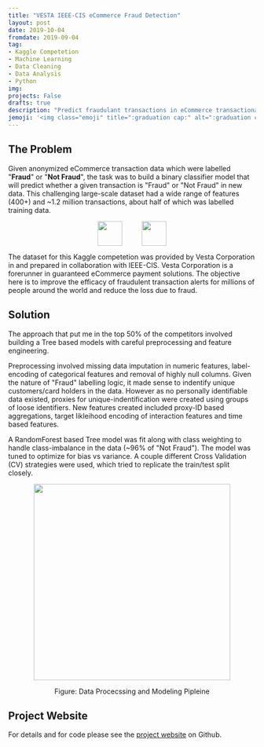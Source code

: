 ```yaml
---
title: "VESTA IEEE-CIS eCommerce Fraud Detection"
layout: post
date: 2019-10-04
fromdate: 2019-09-04
tag:
- Kaggle Competetion
- Machine Learning
- Data Cleaning
- Data Analysis
- Python
img:
projects: False
drafts: true
description: "Predict fraudulant transactions in eCommerce transactional data"
jemoji: '<img class="emoji" title=":graduation cap:" alt=":graduation cap:" src="https://github.githubassets.com/images/icons/emoji/unicode/1f697.png" height="20" width="20" align="absmiddle">'
---
```


## The Problem

Given anonymized eCommerce transaction data which were labelled "**Fraud**" or "**Not Fraud**", the task was to build a binary classifier model that will predict whether a given transaction is "Fraud" or "Not Fraud" in new data. This challenging large-scale dataset had a wide range of features (400+) and ~1.2 million transactions, about half of which was labelled training data. 

<div style="max-height:50px;text-align:center"><img src="{{ site.relrefurl }}/Site_Materials/figures/ieee-cis-logo.png" style="height:50px;display: inline; margin-right:20px"><img src="{{ site.relrefurl }}/Site_Materials/figures/Vesta-logo_200x.png" style="height:50px; display:inline; margin-left:20px" ></div>

The dataset for this Kaggle competetion was provided by Vesta Corporation in and prepared in collaboration with IEEE-CIS. Vesta Corporation is a forerunner in guaranteed eCommerce payment solutions. The objective here is to improve the efficacy of fraudulent transaction alerts for millions of people around the world and reduce the loss due to fraud.

## Solution
The approach that put me in the top 50% of the competitors involved building a Tree based models with careful preprocessing and feature engineering. 

Preprocessing involved missing data imputation in numeric features, label-encoding of categorical features and removal of highly null columns. Given the nature of "Fraud" labelling logic, it made sense to indentify unique customers/card holders in the data. However as no personally identifiable data existed, proxies for unique-indentification were created using groups of loose identifiers. New features created included proxy-ID based aggregations, target likleihood encoding of interaction features and time based features.

A RandomForest based Tree model was fit along with class weighting to handle class-imbalance in the data (~96% of "Not Fraud"). The model was tuned to optimize for bias vs variance. A couple different Cross Validation (CV) strategies were used, which tried to replicate the train/test split closely. 

<div style="text-align:center">
<img src="{{ site.relrefurl }}/Site_Materials/figures/ieee-pipeline-schematic.png" style="height:400px">
<p> Figure: Data Procecssing and Modeling Pipleine</p>
</div>

## Project Website 
For details and for code please see the <a href="">project website</a> on Github.


